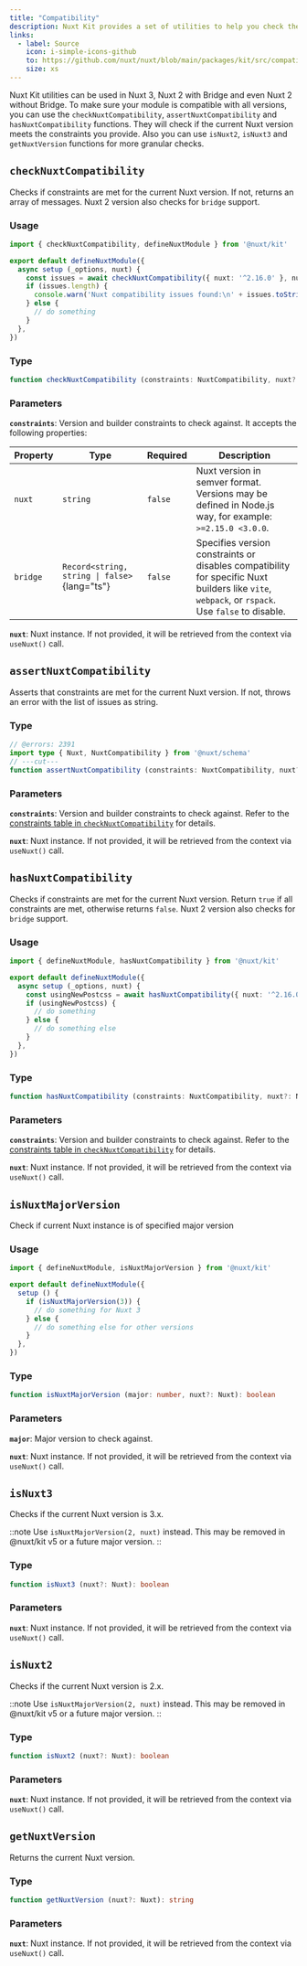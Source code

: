 ```yaml
---
title: "Compatibility"
description: Nuxt Kit provides a set of utilities to help you check the compatibility of your modules with different Nuxt versions.
links:
  - label: Source
    icon: i-simple-icons-github
    to: https://github.com/nuxt/nuxt/blob/main/packages/kit/src/compatibility.ts
    size: xs
---
```


Nuxt Kit utilities can be used in Nuxt 3, Nuxt 2 with Bridge and even Nuxt 2 without Bridge. To make sure your module is compatible with all versions, you can use the `checkNuxtCompatibility`, `assertNuxtCompatibility` and `hasNuxtCompatibility` functions. They will check if the current Nuxt version meets the constraints you provide. Also you can use `isNuxt2`, `isNuxt3` and `getNuxtVersion` functions for more granular checks.

## `checkNuxtCompatibility`

Checks if constraints are met for the current Nuxt version. If not, returns an array of messages. Nuxt 2 version also checks for `bridge` support.

### Usage

```ts twoslash
import { checkNuxtCompatibility, defineNuxtModule } from '@nuxt/kit'

export default defineNuxtModule({
  async setup (_options, nuxt) {
    const issues = await checkNuxtCompatibility({ nuxt: '^2.16.0' }, nuxt)
    if (issues.length) {
      console.warn('Nuxt compatibility issues found:\n' + issues.toString())
    } else {
      // do something
    }
  },
})
```

### Type

```ts
function checkNuxtCompatibility (constraints: NuxtCompatibility, nuxt?: Nuxt): Promise<NuxtCompatibilityIssues>
```

### Parameters

**`constraints`**: Version and builder constraints to check against. It accepts the following properties:

| Property | Type                                          | Required  | Description                                                                                                                                      |
| -------- | --------------------------------------------- | --------- | ------------------------------------------------------------------------------------------------------------------------------------------------ |
| `nuxt`   | `string`                                      | `false`   | Nuxt version in semver format. Versions may be defined in Node.js way, for example: `>=2.15.0 <3.0.0`.                                           |
| `bridge` | `Record<string, string \| false>`{lang="ts"}  | `false`   | Specifies version constraints or disables compatibility for specific Nuxt builders like `vite`, `webpack`, or `rspack`. Use `false` to disable.  |

**`nuxt`**: Nuxt instance. If not provided, it will be retrieved from the context via `useNuxt()` call.

## `assertNuxtCompatibility`

Asserts that constraints are met for the current Nuxt version. If not, throws an error with the list of issues as string.

### Type

```ts twoslash
// @errors: 2391
import type { Nuxt, NuxtCompatibility } from '@nuxt/schema'
// ---cut---
function assertNuxtCompatibility (constraints: NuxtCompatibility, nuxt?: Nuxt): Promise<true>
```

### Parameters

**`constraints`**: Version and builder constraints to check against. Refer to the [constraints table in `checkNuxtCompatibility`](/docs/4.x/api/kit/compatibility#parameters) for details.

**`nuxt`**: Nuxt instance. If not provided, it will be retrieved from the context via `useNuxt()` call.

## `hasNuxtCompatibility`

Checks if constraints are met for the current Nuxt version. Return `true` if all constraints are met, otherwise returns `false`. Nuxt 2 version also checks for `bridge` support.

### Usage

```ts twoslash
import { defineNuxtModule, hasNuxtCompatibility } from '@nuxt/kit'

export default defineNuxtModule({
  async setup (_options, nuxt) {
    const usingNewPostcss = await hasNuxtCompatibility({ nuxt: '^2.16.0' }, nuxt)
    if (usingNewPostcss) {
      // do something
    } else {
      // do something else
    }
  },
})
```

### Type

```ts
function hasNuxtCompatibility (constraints: NuxtCompatibility, nuxt?: Nuxt): Promise<boolean>
```

### Parameters

**`constraints`**: Version and builder constraints to check against. Refer to the [constraints table in `checkNuxtCompatibility`](/docs/4.x/api/kit/compatibility#parameters) for details.

**`nuxt`**: Nuxt instance. If not provided, it will be retrieved from the context via `useNuxt()` call.

## `isNuxtMajorVersion`

Check if current Nuxt instance is of specified major version

### Usage

```ts twoslash
import { defineNuxtModule, isNuxtMajorVersion } from '@nuxt/kit'

export default defineNuxtModule({
  setup () {
    if (isNuxtMajorVersion(3)) {
      // do something for Nuxt 3
    } else {
      // do something else for other versions
    }
  },
})
```

### Type

```ts
function isNuxtMajorVersion (major: number, nuxt?: Nuxt): boolean
```

### Parameters

**`major`**: Major version to check against.

**`nuxt`**: Nuxt instance. If not provided, it will be retrieved from the context via `useNuxt()` call.

## `isNuxt3`

Checks if the current Nuxt version is 3.x.

::note
Use `isNuxtMajorVersion(2, nuxt)` instead. This may be removed in \@nuxt/kit v5 or a future major version.
::

### Type

```ts
function isNuxt3 (nuxt?: Nuxt): boolean
```

### Parameters

**`nuxt`**: Nuxt instance. If not provided, it will be retrieved from the context via `useNuxt()` call.

## `isNuxt2`

Checks if the current Nuxt version is 2.x.

::note
Use `isNuxtMajorVersion(2, nuxt)` instead. This may be removed in \@nuxt/kit v5 or a future major version.
::

### Type

```ts
function isNuxt2 (nuxt?: Nuxt): boolean
```

### Parameters

**`nuxt`**: Nuxt instance. If not provided, it will be retrieved from the context via `useNuxt()` call.

## `getNuxtVersion`

Returns the current Nuxt version.

### Type

```ts
function getNuxtVersion (nuxt?: Nuxt): string
```

### Parameters

**`nuxt`**: Nuxt instance. If not provided, it will be retrieved from the context via `useNuxt()` call.

